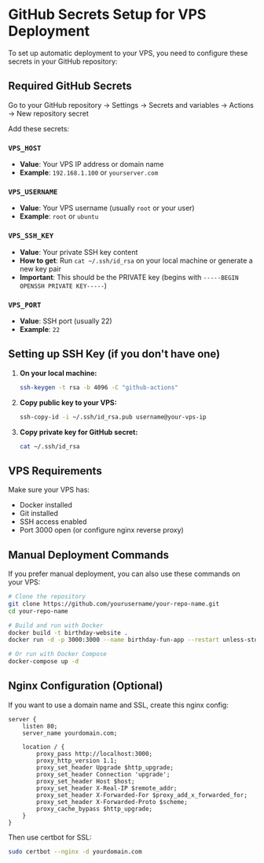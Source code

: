 # GitHub Secrets Setup for VPS Deployment

To set up automatic deployment to your VPS, you need to configure these secrets in your GitHub repository:

## Required GitHub Secrets

Go to your GitHub repository → Settings → Secrets and variables → Actions → New repository secret

Add these secrets:

### `VPS_HOST`
- **Value**: Your VPS IP address or domain name
- **Example**: `192.168.1.100` or `yourserver.com`

### `VPS_USERNAME` 
- **Value**: Your VPS username (usually `root` or your user)
- **Example**: `root` or `ubuntu`

### `VPS_SSH_KEY`
- **Value**: Your private SSH key content
- **How to get**: Run `cat ~/.ssh/id_rsa` on your local machine or generate a new key pair
- **Important**: This should be the PRIVATE key (begins with `-----BEGIN OPENSSH PRIVATE KEY-----`)

### `VPS_PORT`
- **Value**: SSH port (usually 22)
- **Example**: `22`

## Setting up SSH Key (if you don't have one)

1. **On your local machine:**
   ```bash
   ssh-keygen -t rsa -b 4096 -C "github-actions"
   ```

2. **Copy public key to your VPS:**
   ```bash
   ssh-copy-id -i ~/.ssh/id_rsa.pub username@your-vps-ip
   ```

3. **Copy private key for GitHub secret:**
   ```bash
   cat ~/.ssh/id_rsa
   ```

## VPS Requirements

Make sure your VPS has:
- Docker installed
- Git installed
- SSH access enabled
- Port 3000 open (or configure nginx reverse proxy)

## Manual Deployment Commands

If you prefer manual deployment, you can also use these commands on your VPS:

```bash
# Clone the repository
git clone https://github.com/yourusername/your-repo-name.git
cd your-repo-name

# Build and run with Docker
docker build -t birthday-website .
docker run -d -p 3000:3000 --name birthday-fun-app --restart unless-stopped birthday-website

# Or run with Docker Compose
docker-compose up -d
```

## Nginx Configuration (Optional)

If you want to use a domain name and SSL, create this nginx config:

```nginx
server {
    listen 80;
    server_name yourdomain.com;
    
    location / {
        proxy_pass http://localhost:3000;
        proxy_http_version 1.1;
        proxy_set_header Upgrade $http_upgrade;
        proxy_set_header Connection 'upgrade';
        proxy_set_header Host $host;
        proxy_set_header X-Real-IP $remote_addr;
        proxy_set_header X-Forwarded-For $proxy_add_x_forwarded_for;
        proxy_set_header X-Forwarded-Proto $scheme;
        proxy_cache_bypass $http_upgrade;
    }
}
```

Then use certbot for SSL:
```bash
sudo certbot --nginx -d yourdomain.com
```
